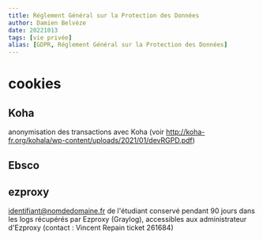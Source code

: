 ```yaml
---
title: Réglement Général sur la Protection des Données
author: Damien Belvèze
date: 20221013
tags: [vie privée]
alias: [GDPR, Réglement Général sur la Protection des Données]
---
```



# cookies

## Koha

anonymisation des transactions avec Koha (voir http://koha-fr.org/kohala/wp-content/uploads/2021/01/devRGPD.pdf)

## Ebsco


## ezproxy 

identifiant@nomdedomaine.fr de l'étudiant conservé pendant 90 jours dans les logs récupérés par Ezproxy (Graylog), accessibles aux administrateur d'Ezproxy (contact : Vincent Repain ticket 261684)
